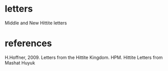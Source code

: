 # letters
Middle and New Hittite letters  


# references
H.Hoffner, 2009. Letters from the Hittite Kingdom.
HPM. Hittite Letters from Mashat Huyuk
